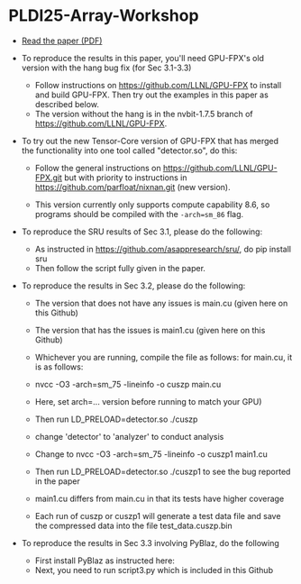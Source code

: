 # PLDI25-Array-Workshop

* [Read the paper (PDF)](https://github.com/ganeshutah/PLDI25-Array-Workshop/raw/main/PAPER.pdf)

* To reproduce the results in this paper, you'll need GPU-FPX's old version with the hang bug fix (for Sec 3.1-3.3)
   - Follow instructions on https://github.com/LLNL/GPU-FPX to install
     and build GPU-FPX. Then try out the examples in this paper as
     described below.
   - The version without the hang is in the nvbit-1.7.5 branch of https://github.com/LLNL/GPU-FPX.

* To try out the new Tensor-Core version of GPU-FPX that has merged
  the functionality into one tool called "detector.so", do this:
   - Follow the general instructions on https://github.com/LLNL/GPU-FPX.git
     but with priority to instructions in https://github.com/parfloat/nixnan.git (new version).
	 
   - This version currently only supports compute capability 8.6, so programs
     should be compiled with the `-arch=sm_86` flag.

* To reproduce the SRU results of Sec 3.1, please do the following:
   - As instructed in https://github.com/asappresearch/sru/, do pip install sru
   - Then follow the script fully given in the paper.
   
* To reproduce the results in Sec 3.2, please do the following:
   - The version that does not have any issues is main.cu (given here
     on this Github)
   - The version that has the issues is main1.cu (given here on this
     Github)
   - Whichever you are running, compile the file as follows: for
      main.cu, it is as follows:
   - nvcc -O3 -arch=sm_75 -lineinfo -o cuszp main.cu
   - Here, set  arch=... version before running to match your GPU)
   - Then run LD_PRELOAD=detector.so ./cuszp  
   - change 'detector' to 'analyzer' to conduct analysis
   - Change to nvcc -O3 -arch=sm_75 -lineinfo -o cuszp1 main1.cu
   - Then run LD_PRELOAD=detector.so ./cuszp1 to see the bug reported
     in the paper
   - main1.cu differs from main.cu in that its tests have higher coverage

   - Each run of cuszp or cuszp1 will generate a test data file and
     save the compressed data into the file test_data.cuszp.bin 
	 
* To reproduce the results in Sec 3.3 involving PyBlaz, do the
  following
    - First install PyBlaz as instructed here:
    - Next, you need to run script3.py which is included in this
      Github
	  


